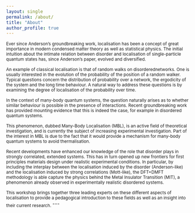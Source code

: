 ```yaml
---
layout: single
permalink: /about/
title: "About"
author_profile: true
---
```

<sub>
Ever since Anderson’s groundbreaking work, localisation has been a concept of great importance in modern condensed matter theory as well as statistical physics. The initial intuition about the intimate relation between disorder and localisation of single-particle quantum states has, since Anderson’s paper, evolved and diversified. <br /> <br /> An example of classical localisation is that of random walks on disorderednetworks. One is usually interested in the evolution of the probability of the position of a random walker. Typical questions concern the distribution of probability over a network, the ergodicity of the system and the long time behaviour. A natural way to address these questions is by examining the degree of localisation of the probability over time. <br /> <br /> In the context of many-body quantum systems, the question naturally arises as to whether similar behaviour is possible in the presence of interactions. Recent groundbreaking work has provided mounting evidence that this is indeed the case, for example in disordered quantum systems. <br /> <br /> This phenomenon, dubbed Many-Body Localisation (MBL), is an active field of theoretical investigation, and is currently the subject of increasing experimental investigation. Part of the interest in MBL is due to the fact that it would provide a mechanism for many-body quantum systems to avoid thermalisation.<br /> <br /> Recent developments have enhanced our knowledge of the role that disorder plays in strongly correlated, extended systems. This has in turn opened up new frontiers for first principles materials design under realistic experimental conditions. In particular, by including the interplay between the localisation induced by the disorder (Anderson-like) and the localisation induced by strong correlations (Mott-like), the DFT+DMFT methodology is able capture the physics behind the Metal Insulator Transition (MIT), a phenomenon already observed in experimentally realistic disordered systems. <br /> <br />This workshop brings together three leading experts on these different aspects of localisation to provide a pedagogical introduction to these fields as well as an insight into their current research. </sub>
---
